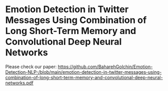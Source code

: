 # Emotion Detection in Twitter Messages Using Combination of Long Short-Term Memory and Convolutional Deep Neural Networks 

Please check our paper: https://github.com/BaharehGolchin/Emotion-Detection-NLP-/blob/main/emotion-detection-in-twitter-messages-using-combination-of-long-short-term-memory-and-convolutional-deep-neural-networks.pdf
